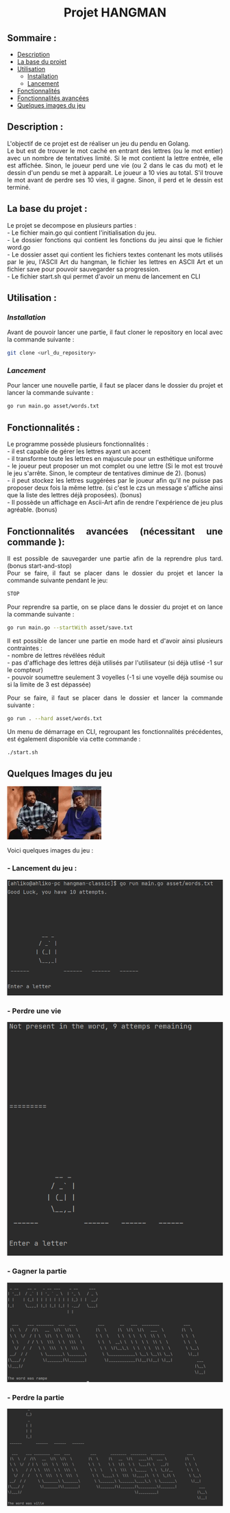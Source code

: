 # <div style="text-align: center"> Projet HANGMAN</div>


## Sommaire :

* [Description](#Description)
* [La base du projet](#La-base-du-projet)
* [Utilisation](#utilisation)
    * [Installation](#installation)
    * [Lancement](#lancement)
* [Fonctionnalités](#fonctionnalités)
* [Fonctionnalités avancées](#fonctionnalités-avancées-(nécessitant-une-commande))
* [Quelques images du jeu](#Quelques-Images-du-jeu)

## Description :

<div style="text-align: justify"> L'objectif de ce projet est de réaliser un jeu du pendu en Golang. <br>
Le but est de trouver le mot caché en entrant des lettres (ou le mot entier) avec un nombre de tentatives limité. Si le mot contient la lettre entrée, elle est affichée. Sinon, le joueur perd une vie (ou 2 dans le cas du mot) et le dessin d'un pendu se met à apparaît. Le joueur a 10 vies au total. S'il trouve le mot avant de perdre ses 10 vies, il gagne. Sinon, il perd et le dessin est terminé. </div>

## La base du projet :

<div style="text-align: justify"> Le projet se decompose en  plusieurs parties : </div>
<div style="text-align: justify"> - Le fichier main.go qui contient l'initialisation du jeu. </div>
<div style="text-align: justify"> - Le dossier fonctions qui contient les fonctions du jeu ainsi que le fichier word.go </div>
<div style="text-align: justify"> - Le dossier asset qui contient les fichiers textes contenant les mots utilisés par le jeu, l'ASCII Art du hangman, le fichier les lettres en ASCII Art et un fichier save pour pouvoir sauvegarder sa progression. </div>
<div style="text-align: justify"> - Le fichier start.sh qui permet d'avoir un menu de lancement en CLI</div>

## Utilisation :

### *Installation*

<div style="text-align: justify"> Avant de pouvoir lancer une partie, il faut cloner le repository en local avec la commande suivante : </div>

```bash
git clone <url_du_repository>
```
### *Lancement*

<div style="text-align: justify"> Pour lancer une nouvelle partie, il faut se placer dans le dossier du projet et lancer la commande suivante : </div>

```bash
go run main.go asset/words.txt
```

## Fonctionnalités :

<div style="text-align: justify"> Le programme possède plusieurs fonctionnalités : <br>
- il est capable de gérer les lettres ayant un accent <br>
- il transforme toute les lettres en majuscule pour un esthétique uniforme <br>
- le joueur peut proposer un mot complet ou une lettre (Si le mot est trouvé le jeu s'arrête. Sinon, le compteur de tentatives diminue de 2). (bonus)<br>
- il peut stockez les lettres suggérées par le joueur afin qu'il ne puisse pas proposer deux fois la même lettre. (si c'est le czs un message s'affiche ainsi que la liste des lettres déjà proposées). (bonus) <br>
- Il possède un affichage en Ascii-Art afin de rendre l'expérience de jeu plus agréable. (bonus)


## Fonctionnalités avancées (nécessitant une commande ):

<div style="text-align: justify"> Il est possible de sauvegarder une partie afin de la reprendre plus tard. (bonus start-and-stop) <br>
Pour se faire, il faut se placer dans le dossier du projet et lancer la commande suivante pendant le jeu: </div>

```bash
STOP
```

<div style="text-align: justify"> Pour reprendre sa partie, on se place dans le dossier du projet et on lance la commande suivante : </div>

```bash
go run main.go --startWith asset/save.txt
```
<div style="text-align: justify"> Il est possible de lancer une partie en mode hard et d'avoir ainsi plusieurs contraintes : <br>
- nombre de lettres révélées réduit <br>
- pas d'affichage des lettres déjà utilisés par l'utilisateur (si déjà utlisé -1 sur le compteur) <br>
- pouvoir soumettre seulement 3 voyelles (-1 si une voyelle déjà soumise ou si la limite de 3 est dépassée) <br>

Pour se faire, il faut se placer dans le dossier et lancer la commande suivante :</div>

```bash
go run . --hard asset/words.txt
```

<div style="text-align: justify">Un menu de démarrage en CLI, regroupant les fonctionnalités précédentes, est également disponible via cette commande : </div>

```bash
./start.sh
```
## Quelques Images du jeu
![damn](images/damn-sarcasm.gif)
<div style="text-align: justify"> Voici quelques images du jeu : </div>

### <div style="text-align: justify"> - Lancement du jeu : </div>

![Lancement du jeu](images/debut_jeu.png)

### <div style="text-align: justify"> - Perdre une vie </div>

![Perdre une vie](images/une_vie_perdue.png)

### <div style="text-align: justify"> - Gagner la partie </div>

![Gagner la partie](images/win.png)
### <div style="text-align: justify"> - Perdre la partie </div>

![Perdre la partie](images/lose.png)
